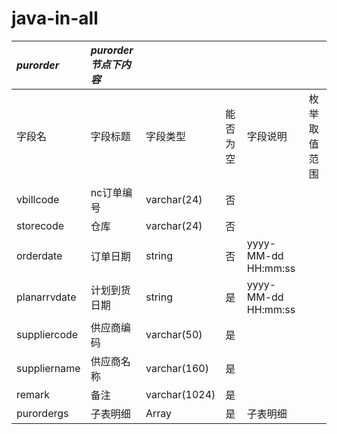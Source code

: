 # java-in-all


|***purorder***	 |***purorder节点下内容***	 | | | | |
|:-----	             |:----- 	           |:-----           |:-----	     |:-----	                 |:-----
|字段名	             |字段标题	           |字段类型          |能否为空	 |字段说明	                     |枚举取值范围
|vbillcode           |nc订单编号             |varchar(24)	 |否         | 	           	 	    
|storecode           |仓库                  |varchar(24)      |否         |                               |       
|orderdate           |订单日期               |string           |否         |yyyy-MM-dd HH\:mm\:ss            |    
|planarrvdate        |计划到货日期            |string           |是         |yyyy-MM-dd HH\:mm\:ss            |
|suppliercode        |供应商编码              |varchar(50)      |是         |
|suppliername        |供应商名称              |varchar(160)     |是         |           
|remark              |备注                   |varchar(1024)    |是         |
|purordergs          |子表明细                |Array<Purorderg> |是         |子表明细
